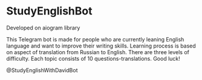 # StudyEnglishBot
Developed on aiogram library

This Telegram bot is made for people who are currently leaning English language and want to 
improve their writing skills. Learning process is based on aspect of translation from Russian to English.
There are three levels of difficulty. Each topic consists of 10 questions-translations. Good luck!

@StudyEnglishWithDavidBot

